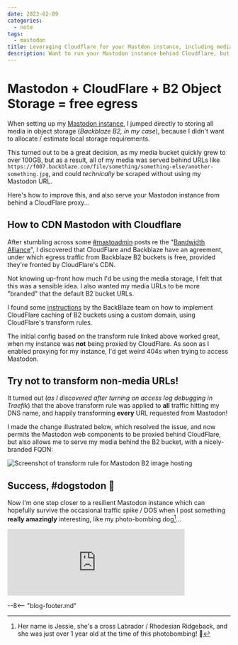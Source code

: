 ```yaml
---
date: 2023-02-09
categories:
  - note
tags:
  - mastodon
title: Leveraging Cloudflare for your Mastdon instance, including media in B2 object storage
description: Want to run your Mastodon instance behind Cloudflare, but put your media in B2 object storage with free egress? Here's how!
---
```


# Mastodon + CloudFlare + B2 Object Storage = free egress

When setting up my [Mastodon instance](https://so.fnky.nz), I jumped directly to storing all media in object storage (*Backblaze B2, in my case*), because I didn't want to allocate / estimate local storage requirements.

This turned out to be a great decision, as my media bucket quickly grew to over 100GB, but as a result, all of my media was served behind URLs like `https://f007.backblaze.com/file/something/something-else/another-something.jpg`, and could *technically* be scraped without using my Mastodon URL.

Here's how to improve this, and also serve your Mastodon instance from behind a CloudFlare proxy...

<!-- more -->

## How to CDN Mastodon with Cloudflare

After stumbling across some [#mastoadmin](https://so.fnky.nz/tags/mastoadmin) posts re the "[Bandwidth Alliance](https://www.backblaze.com/b2/solutions/content-delivery.html)", I discovered that CloudFlare and Backblaze have an agreement, under which egress traffic from Backblaze B2 buckets is free, provided they're fronted by CloudFlare's CDN.

Not knowing up-front how much I'd be using the media storage, I felt that this was a sensible idea. I also wanted my media URLs to be more "branded" that the default B2 bucket URLs.

I found some [instructions](https://www.backblaze.com/blog/free-image-hosting-with-cloudflare-transform-rules-and-backblaze-b2/) by the BackBlaze team on how to implement CloudFlare caching of B2 buckets using a custom domain, using CloudFlare's transform rules.

The initial config based on the transform rule linked above worked great, when my instance was **not** being proxied by CloudFlare. As soon as I enabled proxying for my instance, I'd get weird 404s when trying to access Mastodon.

## Try not to transform non-media URLs!

It turned out (*as I discovered after turning on access log debugging in Traefik*) that the above transform rule was applied to **all** traffic hitting my DNS name, and happily transforming **every** URL requested from Mastodon!

I made the change illustrated below, which resolved the issue, and now permits the Mastodon web components to be proxied behind CloudFlare, but also allows me to serve my media behind the B2 bucket, with a nicely-branded FQDN:

![Screenshot of transform rule for Mastodon B2 image hosting](/images/blog/mastodon_cloudflare_transform_rules.png)

## Success, #dogstodon 🐶

Now I'm one step closer to a resilient Mastodon instance which can hopefully survive the occasional traffic spike / DOS when I post something **really amazingly** interesting, like my photo-bombing dog[^1]...

<iframe src="https://so.fnky.nz/@funkypenguin/109396952935616062/embed" class="mastodon-embed" style="max-width: 100%; border: 0" width="400" allowfullscreen="allowfullscreen"></iframe><script src="https://so.fnky.nz/embed.js" async="async"></script>

[^1]: Her name is Jessie, she's a cross Labrador / Rhodesian Ridgeback, and she was just over 1 year old at the time of this photobombing! 🐾

--8<-- "blog-footer.md"
